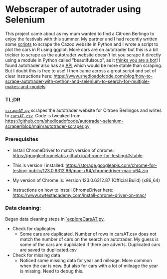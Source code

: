 # Webscraper of autotrader using Selenium 

This project came about as my mum wanted to find a Citroen Berlingo to enjoy the festivals with this summer. My partner and I had recently written some [scripts](https://github.com/pmacg/cazooScraper) to scrape the Cazoo website in Python and I wrote a script to plot the cars in R using ggplot. More cars are on autotrader but this is a bit trickier to scrape as the autotrader website doesn't let you scrape it directly using a module in Python called "beautifulsoup", as it [thinks you are a bot](https://github.com/AmeliaES/cars/tree/f13d63fff0366a4ab55f93fc0c9050877eb5d4c3)! I found autotrader also has an [API](https://www.autotrader.co.uk/partners/retailer/auto-trader-connect) which would be more stable than scraping. But I doubt this is free to use! I then came across a great script and set of clear instructions here: https://www.shedloadofcode.com/blog/how-to-scrape-autotrader-with-python-and-selenium-to-search-for-multiple-makes-and-models

### TL;DR
[`scrapeAT.py`](scrapeAT.py) scrapes the autotrader website for Citroen Berlingos and writes to [`carsAT.csv`](carsAT.csv). Code is tweaked from https://github.com/shedloadofcode/autotrader-selenium-scraper/blob/main/autotrader-scraper.py


### Prerequisites
* Install ChromeDriver to match version of chrome: https://googlechromelabs.github.io/chrome-for-testing/#stable

* This is version I installed:
https://storage.googleapis.com/chrome-for-testing-public/123.0.6312.86/mac-x64/chromedriver-mac-x64.zip

* My version of Chrome is: Version 123.0.6312.87 (Official Build) (x86_64)

* Instructions on how to install ChromeDriver here:
https://www.swtestacademy.com/install-chrome-driver-on-mac/

### Data cleaning:
Began data cleaning steps in [`exploreCarsAT.py](exploreCars.py). 
* Check for duplicates
  * Some cars are duplicated. Number of rows in carsAT.csv does not match the number of cars on the search on autotrader. My guess is some of the cars are duplciated if there are adverts. Duplicated cars are saved to duplicated.csv
* Check for missing data
  * Noticed some missing data for year and mileage. More common when the car is new. But also for cars with a lot of mileage the year is missing. Need to debug this.